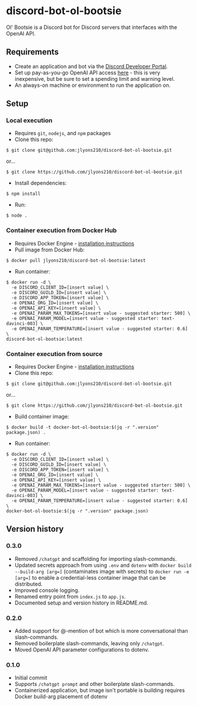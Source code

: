 # discord-bot-ol-bootsie
Ol' Bootsie is a Discord bot for Discord servers that interfaces with the OpenAI API.

## Requirements
* Create an application and bot via the [Discord Developer Portal](https://discord.com/developers/).
* Set up pay-as-you-go OpenAI API access [here](https://platform.openai.com/account/) - this is very inexpensive, but be sure to set a spending limit and warning level.
* An always-on machine or environment to run the application on.

## Setup

### Local execution
* Requires `git`, `nodejs`, and `npm` packages
* Clone this repo:
```
$ git clone git@github.com:jlyons210/discord-bot-ol-bootsie.git
```
or...
```
$ git clone https://github.com/jlyons210/discord-bot-ol-bootsie.git
```
* Install dependencies:
```
$ npm install
```
* Run:
```
$ node .
```

### Container execution from Docker Hub
* Requires Docker Engine - [installation instructions](https://docs.docker.com/engine/install/)
* Pull image from Docker Hub:

```
$ docker pull jlyons210/discord-bot-ol-bootsie:latest
```

* Run container:
```
$ docker run -d \
  -e DISCORD_CLIENT_ID=[insert value] \
  -e DISCORD_GUILD_ID=[insert value] \
  -e DISCORD_APP_TOKEN=[insert value] \
  -e OPENAI_ORG_ID=[insert value] \
  -e OPENAI_API_KEY=[insert value] \
  -e OPENAI_PARAM_MAX_TOKENS=[insert value - suggested starter: 500] \
  -e OPENAI_PARAM_MODEL=[insert value - suggested starter: text-davinci-003] \
  -e OPENAI_PARAM_TEMPERATURE=[insert value - suggested starter: 0.6] \
discord-bot-ol-bootsie:latest
```

### Container execution from source
* Requires Docker Engine - [installation instructions](https://docs.docker.com/engine/install/)
* Clone this repo:
```
$ git clone git@github.com:jlyons210/discord-bot-ol-bootsie.git
```
or...
```
$ git clone https://github.com/jlyons210/discord-bot-ol-bootsie.git
```
* Build container image:
```
$ docker build -t docker-bot-ol-bootsie:$(jq -r ".version" package.json) .
```
* Run container:
```
$ docker run -d \
  -e DISCORD_CLIENT_ID=[insert value] \
  -e DISCORD_GUILD_ID=[insert value] \
  -e DISCORD_APP_TOKEN=[insert value] \
  -e OPENAI_ORG_ID=[insert value] \
  -e OPENAI_API_KEY=[insert value] \
  -e OPENAI_PARAM_MAX_TOKENS=[insert value - suggested starter: 500] \
  -e OPENAI_PARAM_MODEL=[insert value - suggested starter: text-davinci-003] \
  -e OPENAI_PARAM_TEMPERATURE=[insert value - suggested starter: 0.6] \
docker-bot-ol-bootsie:$(jq -r ".version" package.json)
```

## Version history

### 0.3.0
* Removed `/chatgpt` and scaffolding for importing slash-commands.
* Updated secrets approach from using `.env` and `dotenv` with `docker build --build-arg [arg=]` (contaminates image with secrets) to `docker run -e [arg=]` to enable a credential-less container image that can be distributed.
* Improved console logging.
* Renamed entry point from `index.js` to `app.js`.
* Documented setup and version history in README.md.

### 0.2.0
* Added support for @-mention of bot which is more conversational than slash-commands.
* Removed boilerplate slash-commands, leaving only `/chatgpt`.
* Moved OpenAI API parameter configurations to dotenv.

### 0.1.0
* Initial commit
* Supports `/chatgpt prompt` and other boilerplate slash-commands.
* Containerized application, but image isn't portable is building requires Docker build-arg placement of dotenv